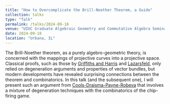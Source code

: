 ```yaml
---
title: "How to Overcomplicate the Brill-Noether Theorem, a Guide"
collection: talks
type: "Talk"
permalink: /talks/2024-09-18
venue: "UIUC Graduate Algebraic Geometry and Commutative Algebra Seminar"
date: 2024-09-18
location: "Urbana, IL"
---
```


The Brill-Noether theorem, as a purely algebro-geometric theory, is concerned with the mappings of projective curves into a projective space. Classical proofs, such as those by [Griffiths and Harris](https://publications.ias.edu/node/229) and [Lazarsfeld](https://projecteuclid.org/journals/journal-of-differential-geometry/volume-23/issue-3/Brill-Noether-Petri-without-degenerations/10.4310/jdg/1214440116.full), only relied on degeneration arguments and properties of vector bundles, but modern developments have revealed surprising connections between the theorem and combinatorics. In this talk (and the subsequent one), I will present such an argument from [Cools-Draisma-Payne-Robeva](https://www.sciencedirect.com/science/article/pii/S0001870812000722) that involves a mixture of degeneration techniques with the combinatorics of the chip-firing game.
